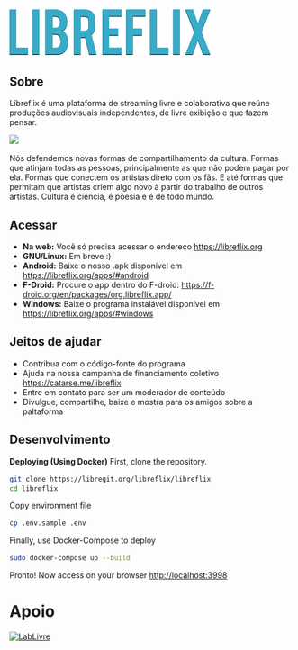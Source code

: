 ![Logo da libreflix](assets/img/libreflix.png)
-----
## Sobre

Libreflix é uma plataforma de streaming livre e colaborativa que reúne produções audiovisuais independentes, de livre exibição e que fazem pensar.


![](https://s3-sa-east-1.amazonaws.com/cdn.br.catarse/uploads/redactor_rails/picture/data/244309/screely-1569280205294.png)



Nós defendemos novas formas de compartilhamento da cultura. Formas que atinjam todas as pessoas, principalmente as que não podem pagar por ela. Formas que conectem os artistas direto com os fãs. E até formas que permitam que artistas criem algo novo à partir do trabalho de outros artistas. Cultura é ciência, é poesia e é de todo mundo.

## Acessar
- **Na web:** Você só precisa acessar o endereço https://libreflix.org
- **GNU/Linux:** Em breve :)
- **Android:** Baixe o nosso .apk disponível em https://libreflix.org/apps/#android
- **F-Droid:** Procure o app dentro do F-droid: https://f-droid.org/en/packages/org.libreflix.app/
- **Windows:** Baixe o programa instalável disponível em https://libreflix.org/apps/#windows

## Jeitos de ajudar
- Contribua com o código-fonte do programa
- Ajuda na nossa campanha de financiamento coletivo https://catarse.me/libreflix
- Entre em contato para ser um moderador de conteúdo
- Divulgue, compartilhe, baixe e mostra para os amigos sobre a paltaforma

## Desenvolvimento
**Deploying (Using Docker)**
First, clone the repository.
``` bash
git clone https://libregit.org/libreflix/libreflix
cd libreflix
```

Copy environment file
``` bash
cp .env.sample .env
```

Finally, use Docker-Compose to deploy
``` bash
sudo docker-compose up --build
```

Pronto! Now access on your browser [http://localhost:3998](http://localhost:3998)


# Apoio

<a href="http://pesquisa.ufabc.edu.br/lablivre/sobre/" target="_blank"><img src="https://libregit.org/libreflix/libreflix/raw/branch/master/public/assets/friends/lablivre-logo.png" alt="LabLivre" width="200"></a>
